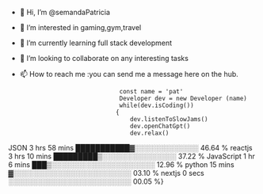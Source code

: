 - 👋 Hi, I’m @semandaPatricia
- 👀 I’m interested in gaming,gym,travel
- 🌱 I’m currently learning full stack development
- 💞️ I’m looking to collaborate on any interesting tasks
- 📫 How to reach me :you can send me a message here on the hub.

                                  const name = 'pat'
                                  Developer dev = new Developer (name)
                                  while(dev.isCoding())
                                 {
                                     dev.listenToSlowJams()
                                     dev.openChatGpt()
                                     dev.relax()
JSON            3 hrs 58 mins   ███████████▓░░░░░░░░░░░░░   46.64 %
reactjs      3 hrs 10 mins   █████████▒░░░░░░░░░░░░░░░   37.22 %
JavaScript      1 hr 6 mins     ███▒░░░░░░░░░░░░░░░░░░░░░   12.96 %
python           15 mins         ▓░░░░░░░░░░░░░░░░░░░░░░░░   03.10 %
nextjs             0 secs          ░░░░░░░░░░░░░░░░░░░░░░░░░   00.05 %}


